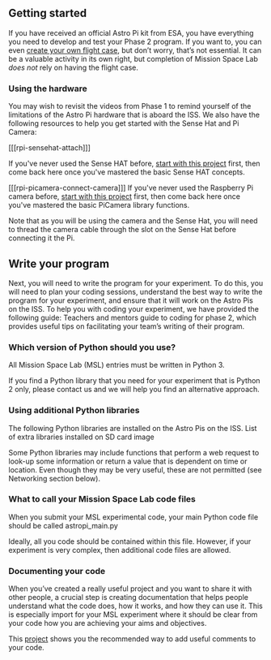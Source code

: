 ## Getting started

 If you have received an official Astro Pi kit from ESA, you have everything you need to develop and test your Phase 2 program. If you want to, you can even [create your own flight case](https://projects.raspberrypi.org/en/projects/astro-pi-flight-case), but don’t worry, that’s not essential. It can be a valuable activity in its own right, but completion of Mission Space Lab *does not* rely on having the flight case.

### Using the hardware

You may wish to revisit the videos from Phase 1 to remind yourself of the limitations of the Astro Pi hardware that is aboard the ISS. We also have the following resources to help you get started with the Sense Hat and Pi Camera:

[[[rpi-sensehat-attach]]]

If you've never used the Sense HAT before, [start with this project](https://projects.raspberrypi.org/en/projects/getting-started-with-the-sense-hat/) first, then come back here once you've mastered the basic Sense HAT concepts.

[[[rpi-picamera-connect-camera]]]
If you've never used the Raspberry Pi camera before, [start with this project](https://projects.raspberrypi.org/en/projects/getting-started-with-picamera/) first, then come back here once you've mastered the basic PiCamera library functions.

Note that as you will be using the camera and the Sense Hat, you will need to thread the camera cable through the slot on the Sense Hat before connecting it the Pi.

## Write your program

Next, you will need to write the program for your experiment. To do this, you will need to plan your coding sessions, understand the best way to write the program for your experiment, and ensure that it will work on the Astro Pis on the ISS.  To help you with coding your experiment, we have provided the following guide: Teachers and mentors guide to coding for phase 2, which provides useful tips on facilitating your team’s writing of their program.

### Which version of Python should you use?

All Mission Space Lab (MSL) entries must be written in Python 3.

If you find a Python library that you need for your experiment that is Python 2 only, please contact us and we will help you find an alternative approach.

### Using additional Python libraries

The following Python libraries are installed on the Astro Pis on the ISS.
List of extra libraries installed on SD card image


Some Python libraries may include functions that perform a web request to look-up some information or return a value that is dependent on time or location. Even though they may be very useful, these are not permitted (see Networking section below).  



### What to call your Mission Space Lab code files

When you submit your MSL experimental code, your main Python code file should be called astropi_main.py

Ideally, all you code should be contained within this file. However, if your experiment is very complex, then additional code files are allowed.

### Documenting your code

When you’ve created a really useful project and you want to share it with other people, a crucial step is creating documentation that helps people understand what the code does, how it works, and how they can use it. This is especially import for your MSL experiment where it should be clear from your code how you are achieving your aims and objectives.

This [project](https://projects.raspberrypi.org/en/projects/documenting-your-code) shows you the recommended way to add useful comments to your code.
